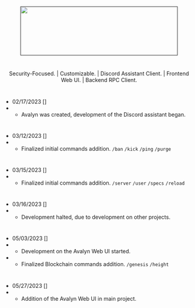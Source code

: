 # 
<p align="center">
<a href="" target="_blank"><img src="https://xnitc.com/discord/bots/avalyn/data/imgs/avalyn_logo.png" width="414" height="129" border="0"></a>
</p>

#

<p align="center">
Security-Focused. | Customizable. | Discord Assistant Client. | Frontend Web UI. | Backend RPC Client.
</p>

#

- 02/17/2023 []
- - Avalyn was created, development of the Discord assistant began.

#

- 03/12/2023 []
- - Finalized initial commands addition. `/ban` `/kick` `/ping` `/purge`

#

- 03/15/2023 []
- - Finalized initial commands addition. `/server` `/user` `/specs` `/reload`

#

- 03/16/2023 []
- - Development halted, due to development on other projects.
 
#

- 05/03/2023 []
- - Development on the Avalyn Web UI started.
- - Finalized Blockchain commands addition. `/genesis` `/height`

#

- 05/27/2023 []
- - Addition of the Avalyn Web UI in main project.
